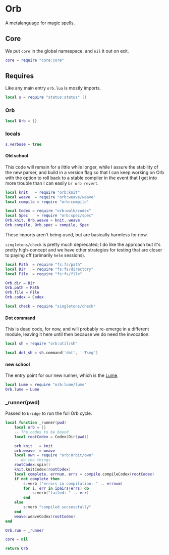 # Orb


A metalanguage for magic spells\.


## Core

We put `core` in the global namespace, and `nil` it out on exit\.

```lua
core = require "core:core"
```

## Requires

Like any main entry `orb.lua` is mostly imports\.


```lua
local s = require "status:status" ()
```


### Orb

```lua
local Orb = {}
```


### locals

```lua
s.verbose = true
```


####  Old school

This code will remain for a little while longer, while I assure the stability
of the new parser, and build in a version flag so that I can keep working on
Orb with the option to roll back to a stable compiler in the event that I get
into more trouble than I can easily `br orb revert`\.

```lua
local knit   = require "orb:knit"
local weave  = require "orb:weave/weave"
local compile = require "orb:compile"

local Codex = require "orb:walk/codex"
local Spec    = require "orb:spec/spec"
Orb.knit, Orb.weave = knit, weave
Orb.compile, Orb.spec = compile, Spec
```

These imports aren't being used, but are basically harmless for now\.

`singletons/check` is pretty much deprecated; I do like the approach but it's
pretty high\-concept and we have other strategies for testing that are closer
to paying off \(primarily `helm` sessions\)\.

```lua
local Path  = require "fs:fs/path"
local Dir   = require "fs:fs/directory"
local File  = require "fs:fs/file"

Orb.dir = Dir
Orb.path = Path
Orb.file = File
Orb.codex = Codex

local check = require "singletons/check"
```


#### Dot command

This is dead code, for now, and will probably re\-emerge in a different
module, leaving it here until then because we do need the invocation\.

```lua
local sh = require "orb:util/sh"

local dot_sh = sh.command('dot', '-Tsvg')
```


#### new school

The entry point for our new runner, which is the [Lume](@:lume/lume)\.


```lua
local Lume = require "orb:lume/lume"
Orb.lume = Lume
```


### \_runner\(pwd\)

Passed to `bridge` to run the full Orb cycle\.

```lua
local function _runner(pwd)
    local orb = {}
    -- The codex to be bound
    local rootCodex = Codex(Dir(pwd))

    orb.knit   = knit
    orb.weave  = weave
    local own = require "orb:Orbit/own"
    -- do the things
    rootCodex:spin()
    knit.knitCodex(rootCodex)
    local complete, errnum, errs = compile.compileCodex(rootCodex)
    if not complete then
        s:verb ("errors in compilation: " .. errnum)
        for i, err in ipairs(errs) do
            s:verb("failed: " .. err)
        end
    else
        s:verb "compiled successfully"
    end
    weave:weaveCodex(rootCodex)
end

Orb.run = _runner

core = nil

return Orb
```
